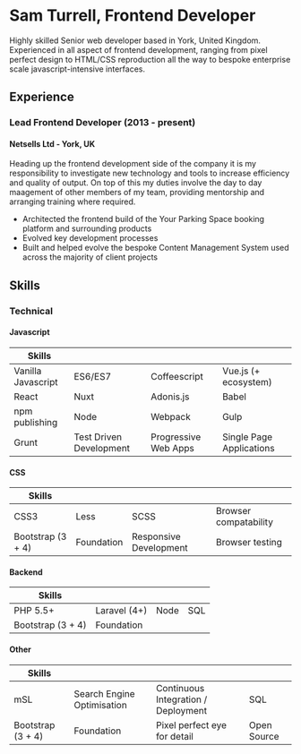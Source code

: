 # Sam Turrell, Frontend Developer

Highly skilled Senior web developer based in York, United Kingdom. Experienced in all aspect of frontend development, ranging from pixel perfect design to HTML/CSS reproduction all the way to bespoke enterprise scale javascript-intensive interfaces. 

## Experience

### Lead Frontend Developer (2013 - present)

#### Netsells Ltd  - York, UK

Heading up the frontend development side of the company it is my responsibility to investigate new technology and tools to increase efficiency and quality of output. On top of this my duties involve the day to day maagement of other members of my team, providing mentorship and arranging training where required.

- Architected the frontend build of the Your Parking Space booking platform and surrounding products
- Evolved key development processes 
- Built and helped evolve the bespoke Content Management System used across the majority of client projects

## Skills

### Technical

#### Javascript 

| Skills | | | |
| --- | --- | --- | --- |
| Vanilla Javascript | ES6/ES7 | Coffeescript | Vue.js (+ ecosystem) |
| React | Nuxt | Adonis.js | Babel |
| npm publishing | Node | Webpack | Gulp |
| Grunt | Test Driven Development | Progressive Web Apps | Single Page Applications |

#### CSS

| Skills | | | |
| --- | --- | --- | --- |
| CSS3 | Less | SCSS | Browser compatability |
| Bootstrap (3 + 4) | Foundation | Responsive Development | Browser testing |

#### Backend

| Skills | | | |
| --- | --- | --- | --- |
| PHP 5.5+ | Laravel (4+) | Node | SQL |
| Bootstrap (3 + 4) | Foundation | | |

#### Other

| Skills | | | |
| --- | --- | --- | --- |
| mSL | Search Engine Optimisation | Continuous Integration / Deployment | SQL |
| Bootstrap (3 + 4) | Foundation | Pixel perfect eye for detail | Open Source |





